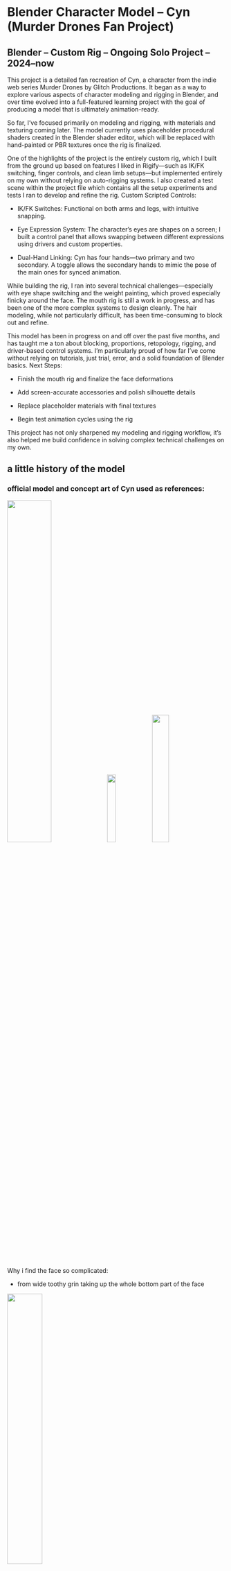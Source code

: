 # Blender Character Model – Cyn (Murder Drones Fan Project)

## Blender – Custom Rig – Ongoing Solo Project – 2024–now

This project is a detailed fan recreation of Cyn, a character from the indie web series Murder Drones by Glitch Productions. It began as a way to explore various aspects of character modeling and rigging in Blender, and over time evolved into a full-featured learning project with the goal of producing a model that is ultimately animation-ready.

So far, I’ve focused primarily on modeling and rigging, with materials and texturing coming later. The model currently uses placeholder procedural shaders created in the Blender shader editor, which will be replaced with hand-painted or PBR textures once the rig is finalized.

One of the highlights of the project is the entirely custom rig, which I built from the ground up based on features I liked in Rigify—such as IK/FK switching, finger controls, and clean limb setups—but implemented entirely on my own without relying on auto-rigging systems. I also created a test scene within the project file which contains all the setup experiments and tests I ran to develop and refine the rig.
Custom Scripted Controls:

- IK/FK Switches: Functional on both arms and legs, with intuitive snapping.

- Eye Expression System: The character’s eyes are shapes on a screen; I built a control panel that allows swapping between different expressions using drivers and custom properties.

- Dual-Hand Linking: Cyn has four hands—two primary and two secondary. A toggle allows the secondary hands to mimic the pose of the main ones for synced animation.

While building the rig, I ran into several technical challenges—especially with eye shape switching and the weight painting, which proved especially finicky around the face. The mouth rig is still a work in progress, and has been one of the more complex systems to design cleanly. The hair modeling, while not particularly difficult, has been time-consuming to block out and refine.

This model has been in progress on and off over the past five months, and has taught me a ton about blocking, proportions, retopology, rigging, and driver-based control systems. I’m particularly proud of how far I’ve come without relying on tutorials, just trial, error, and a solid foundation of Blender basics.
Next Steps:

- Finish the mouth rig and finalize the face deformations

- Add screen-accurate accessories and polish silhouette details

- Replace placeholder materials with final textures

- Begin test animation cycles using the rig

This project has not only sharpened my modeling and rigging workflow, it’s also helped me build confidence in solving complex technical challenges on my own.

## a little history of the model

### official model and concept art of Cyn used as references: 


<img src="./images/cyn-concept.webp" width="45%"/>

<img src="./images/cyn_teaser.webp" width="20%"/>
<img src="./images/Cyn_Art.jpg" width="27.5%"/>

Why i find the face so complicated:

- from wide toothy grin taking up the whole bottom part of the face

<img src="./images/cyn_grin.webp" width="40%"/>

- to small close lips

<img src="./images/closed_lips.webp" width="40%"/>

- it can also move to the sides

<img src="./images/cyn.jpg" width="40%"/>

### History of the model

first blockouts:

<img src="./images/first_blockout.png" width="20%"/>
<img src="./images/first_robot_hands.png" width="20%"/>

<img src="./images/first_colors.png" width="20%"/>

start of the legs:

<img src="./images/leg_start.png" width="50%"/>

adding more details to the curves i used for the hair:

<img src="./images/hair_v1.png" width="45%"/>
<img src="./images/hair_v2.png" width="45%"/>

fixing the feets: 
 - model view:

<img src="./images/feet_v1_color.png" width="45%"/>
<img src="./images/feet_v2_color.png" width="45%"/>

 - wireframe view:
 
<img src="./images/feet_v1_wire.png" width="45%"/>
<img src="./images/feet_v2_wire.png" width="45%"/>

 starting the details:

<img src="./images/robe_start.png" width="70%"/>

adjusting proportions (skint tone proportions are the adjusted version): 

<img src="./images/new_prop_front.png" width="45%"/>
<img src="./images/new_prop_sides.png" width="45%"/>

 start of retopology (blockout is hiddden):

<img src="./images/start_retopo.png" width="70%"/>

 The first version is complete (made with a bic mixamo rig just to test how the model felt):

<img src="./images/test_render.png" width="70%"/>


teeths upgrade (old vs new):

<img src="./images/teeths_old.png" width="45%"/>
<img src="./images/teeths_new.png" width="45%"/>

shape keys control for the teeths:

<img src="./images/tsk1.png" width="45%"/>
<img src="./images/tsk2.png" width="45%"/>
<img src="./images/tsk3.png" width="45%"/>
<img src="./images/tsk4.png" width="45%"/>

the first version of the eyes: 

<img src="./images/eyes_v1.gif" width="45%"/>

the topology at this point (red lines are the seams for UV mapping):

<img src="./images/old_topo.png" width="45%"/>

a small change but one i wanted to do for a while (made with ibis paint):

<img src="./images/old_chet_icon.png" width="45%"/>
<img src="./images/newer_icon.png" width="45%"/>

new robot hands!:

<img src="./images/new_hand_up_c.png" width="45%"/>
<img src="./images/new_hand_up_w.png" width="45%"/>
<img src="./images/new_hand_down_c.png" width="45%"/>
<img src="./images/new_hand_down_w.png" width="45%"/>

the rings on the finger are there for accuracy with the source material and are toggleable via shapekeys for close up shots

chest icon v2 (made with illustrator):

<img src="./images/new_icon.png" width="45%"/>

new test render with a few miscelanous additions, such as:
 - Null orb (one of Cyn's the main power )
 - black hole(no real reason)
 - Absolute solver symbol (Cyn's power/icon also there for lighting purposes)

 <img src="./images/test_render_2.png" width="90%"/>

 Start of the rig:
- red for IK
- blue for FK
- absolute solver shape as root
- inspired by the rigify rig but entirely custom made
- control panel with FK/IK switch for all limbs

<img src="./images/rig_start.png" width="60%"/>

*extra: modeled and rigged the tentacle she has:*

<img src="./images/tentacle_rig.png" width="20%"/>
<img src="./images/test_render_3.png" width="70%"/>

trying rigs configuarion for the mouth using bendy bones:

<img src="./images/mrig_1_1.png" width="30%"/>
<img src="./images/mrig_1_2.png" width="30%"/>
<img src="./images/mrig_1_3.png" width="30%"/>
<img src="./images/mrig_1_4.png" width="30%"/>
<img src="./images/mrig_1_5.png" width="30%"/>
<img src="./images/mrig_1_6.png" width="30%"/>

*extra: hand tentacle from episode 2, and callback ping scene*

<img src="./images/hand_tentacle.png" width="30%"/>

*extra: start on the core*

<img src="./images/core_start.png" width="30%"/>


the new and improved rig control panel:

<img src="./images/control_panel.png" width="50%"/>

rigging issues: 

<img src="./images/rig_issue_1.png" width="45%"/>
<img src="./images/rig_issue_2.png" width="45%"/>

fixed issue 1:

<img src="./images/issue_1_fix_1.png" width="45%"/>
<img src="./images/issue_1_fix_2.png" width="45%"/>

*extra: progress on the core:*

<img src="./images/core_progress.png" width="30%"/>
<img src="./images/core_flesh.png" width="30%"/>